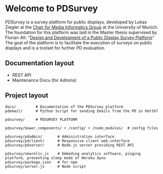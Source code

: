 # Welcome to PDSurvey

_PDSurvey_ is a survey platform for public displays, developed by Lukas Ziegler at the [Chair for Media Informatics Group](http://www.medien.ifi.lmu.de/) at the University of Munich. The foundation for this platform was laid in the Master thesis supervised by Florian Alt: "[Design and Development of a Public Display Survey Platform](http://lukasziegler.com/upload/thesis.pdf)"
The goal of the platform is to facilitate the execution of surveys on public displays and is a toolset for further PD evaluation.


## Documentation layout

* REST API
* Maintenance Docu (for Admins)


## Project layout

    docs/         # Documentation of the PDSurvey platform
    pdemail/      # Python Script for sending Emails from the PD in Oett67

    pdsurvey/     # PDSURVEY PLATFORM

    pdsurvey/bower_components/ + /config/ + /node_modules/  # config files

    pdsurvey/pdadmin/       # Administration interface
    pdsurvey/pdclient/      # Responsive client web-interface
    pdsurvey/pdserver/      # Node.js server providing REST API

    pdsurvey/newrelic.js    # Embeding analytics software, pinging platform, preventing sleep mode of Heroku dyno
    pdsurvey/package.json   # for npm
    pdsurvey/server.js      # Node script
